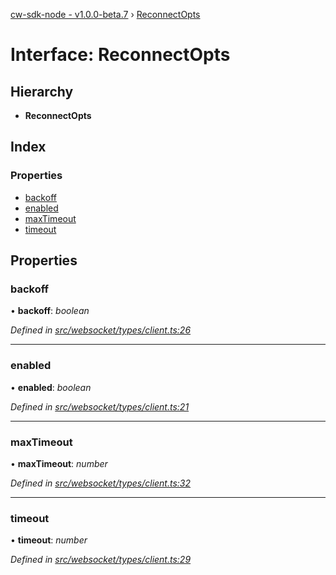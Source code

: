 [cw-sdk-node - v1.0.0-beta.7](../README.md) › [ReconnectOpts](reconnectopts.md)

# Interface: ReconnectOpts

## Hierarchy

* **ReconnectOpts**

## Index

### Properties

* [backoff](reconnectopts.md#backoff)
* [enabled](reconnectopts.md#enabled)
* [maxTimeout](reconnectopts.md#maxtimeout)
* [timeout](reconnectopts.md#timeout)

## Properties

###  backoff

• **backoff**: *boolean*

*Defined in [src/websocket/types/client.ts:26](https://github.com/cryptowatch/cw-sdk-node/blob/57cae01/src/websocket/types/client.ts#L26)*

___

###  enabled

• **enabled**: *boolean*

*Defined in [src/websocket/types/client.ts:21](https://github.com/cryptowatch/cw-sdk-node/blob/57cae01/src/websocket/types/client.ts#L21)*

___

###  maxTimeout

• **maxTimeout**: *number*

*Defined in [src/websocket/types/client.ts:32](https://github.com/cryptowatch/cw-sdk-node/blob/57cae01/src/websocket/types/client.ts#L32)*

___

###  timeout

• **timeout**: *number*

*Defined in [src/websocket/types/client.ts:29](https://github.com/cryptowatch/cw-sdk-node/blob/57cae01/src/websocket/types/client.ts#L29)*
